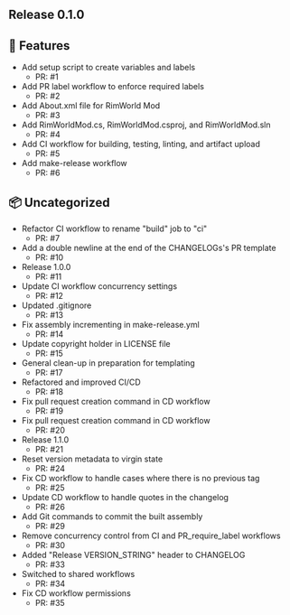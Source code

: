 ## Release 0.1.0

## 🚀 Features

- Add setup script to create variables and labels
   - PR: #1
- Add PR label workflow to enforce required labels
   - PR: #2
- Add About.xml file for RimWorld Mod
   - PR: #3
- Add RimWorldMod.cs, RimWorldMod.csproj, and RimWorldMod.sln
   - PR: #4
- Add CI workflow for building, testing, linting, and artifact upload
   - PR: #5
- Add make-release workflow
   - PR: #6

## 📦 Uncategorized

- Refactor CI workflow to rename "build" job to "ci"
   - PR: #7
- Add a double newline at the end of the CHANGELOGs's PR template
   - PR: #10
- Release 1.0.0
   - PR: #11
- Update CI workflow concurrency settings
   - PR: #12
- Updated .gitignore
   - PR: #13
- Fix assembly incrementing in make-release.yml
   - PR: #14
- Update copyright holder in LICENSE file
   - PR: #15
- General clean-up in preparation for templating
   - PR: #17
- Refactored and improved CI/CD
   - PR: #18
- Fix pull request creation command in CD workflow
   - PR: #19
- Fix pull request creation command in CD workflow
   - PR: #20
- Release 1.1.0
   - PR: #21
- Reset version metadata to virgin state
   - PR: #24
- Fix CD workflow to handle cases where there is no previous tag
   - PR: #25
- Update CD workflow to handle quotes in the changelog
   - PR: #26
- Add Git commands to commit the built assembly
   - PR: #29
- Remove concurrency control from CI and PR_require_label workflows
   - PR: #30
- Added "Release VERSION_STRING" header to CHANGELOG
   - PR: #33
- Switched to shared workflows
   - PR: #34
- Fix CD workflow permissions
   - PR: #35


